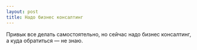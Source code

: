 ```yaml
---
layout: post 
title: Надо бизнес консалтинг 
--- 
```

Привык все делать самостоятельно, но сейчас надо бизнес консалтинг, а куда обратиться — не знаю.